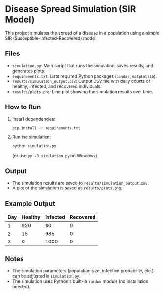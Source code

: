 # Disease Spread Simulation (SIR Model)

This project simulates the spread of a disease in a population using a simple SIR (Susceptible-Infected-Recovered) model.

## Files

- `simulation.py`: Main script that runs the simulation, saves results, and generates plots.
- `requirements.txt`: Lists required Python packages (`pandas`, `matplotlib`).
- `results/simulation_output.csv`: Output CSV file with daily counts of healthy, infected, and recovered individuals.
- `results/plots.png`: Line plot showing the simulation results over time.

## How to Run

1. Install dependencies:
   ```sh
   pip install -r requirements.txt
   ```
2. Run the simulation:
   ```sh
   python simulation.py
   ```
   (or use `py -3 simulation.py` on Windows)

## Output

- The simulation results are saved to `results/simulation_output.csv`.
- A plot of the simulation is saved as `results/plots.png`.

## Example Output

| Day | Healthy | Infected | Recovered |
|-----|---------|----------|-----------|
| 1   |   920   |    80    |     0     |
| 2   |    15   |   985    |     0     |
| 3   |     0   |  1000    |     0     |

## Notes
- The simulation parameters (population size, infection probability, etc.) can be adjusted in `simulation.py`.
- The simulation uses Python's built-in `random` module (no installation needed).
